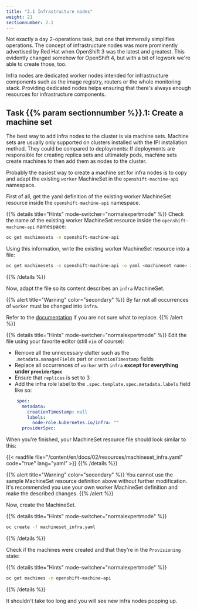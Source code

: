 ```yaml
---
title: "2.1 Infrastructure nodes"
weight: 21
sectionnumber: 2.1
---
```


Not exactly a day 2-operations task, but one that immensily simplifies operations.
The concept of infrastructure nodes was more prominently advertised by Red Hat when OpenShift 3 was the latest and greatest.
This evidently changed somehow for OpenShift 4, but with a bit of legwork we're able to create those, too.

Infra nodes are dedicated worker nodes intended for infrastructure components such as the image registry, routers or the whole monitoring stack.
Providing dedicated nodes helps ensuring that there's always enough resources for infrastructure components.


## Task {{% param sectionnumber %}}.1: Create a machine set

The best way to add infra nodes to the cluster is via machine sets.
Machine sets are usually only supported on clusters installed with the IPI installation method.
They could be compared to deployments: If deployments are responsible for creating replica sets and ultimately pods, machine sets create machines to then add them as nodes to the cluster.

Probably the easiest way to create a machine set for infra nodes is to copy and adapt the existing `worker` MachineSet in the `openshift-machine-api` namespace.

First of all, get the yaml definition of the existing worker MachineSet resource inside the `openshift-machine-api` namespace.

{{% details title="Hints" mode-switcher="normalexpertmode" %}}
Check the name of the existing worker MachineSet resource inside the `openshift-machine-api` namespace:

```bash
oc get machinesets -n openshift-machine-api
```

Using this information, write the existing worker MachineSet resource into a file:

```bash
oc get machinesets -n openshift-machine-api -o yaml <machineset name> > machineset_infra.yaml
```

{{% /details %}}

Now, adapt the file so its content describes an `infra` MachineSet.

{{% alert title="Warning" color="secondary" %}}
By far not all occurrences of `worker` must be changed into `infra`.

Refer to the [documentation](https://docs.openshift.com/container-platform/latest/machine_management/creating-infrastructure-machinesets.html#machineset-yaml-aws_creating-infrastructure-machinesets) if you are not sure what to replace.
{{% /alert %}}

{{% details title="Hints" mode-switcher="normalexpertmode" %}}
Edit the file using your favorite editor (still `vim` of course):

* Remove all the unnecessary clutter such as the `.metadata.managedFields` part or `creationTimestamp` fields
* Replace all occurrences of `worker` with `infra` **except for everything under `providerSpec`**
* Ensure that `replicas` is set to 3
* Add the infra role label to the `.spec.template.spec.metadata.labels` field like so:

```yaml
    spec:
      metadata:
        creationTimestamp: null
        labels:
          node-role.kubernetes.io/infra: ""
      providerSpec:
```

When you're finished, your MachineSet resource file should look similar to this:

{{< readfile file="/content/en/docs/02/resources/machineset_infra.yaml" code="true" lang="yaml" >}}
{{% /details %}}

{{% alert title="Warning" color="secondary" %}}
You cannot use the sample MachineSet resource definition above without further modification.
It's recommended you use your own worker MachineSet definition and make the described changes.
{{% /alert %}}

Now, create the MachineSet.

{{% details title="Hints" mode-switcher="normalexpertmode" %}}

```bash
oc create -f machineset_infra.yaml
```

{{% /details %}}

Check if the machines were created and that they're in the `Provisioning` state:

{{% details title="Hints" mode-switcher="normalexpertmode" %}}

```bash
oc get machines -n openshift-machine-api
```

{{% /details %}}

It shouldn't take too long and you will see new infra nodes popping up.
